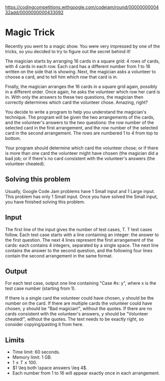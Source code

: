 https://codingcompetitions.withgoogle.com/codejam/round/0000000000432add/0000000000433092

# Magic Trick

Recently you went to a magic show. You were very impressed by one of the
tricks, so you decided to try to figure out the secret behind it!

The magician starts by arranging 16 cards in a square grid: 4 rows of cards,
with 4 cards in each row. Each card has a different number from 1 to 16 written
on the side that is showing. Next, the magician asks a volunteer to choose a
card, and to tell him which row that card is in.

Finally, the magician arranges the 16 cards in a square grid again, possibly in
a different order. Once again, he asks the volunteer which row her card is in.
With only the answers to these two questions, the magician then correctly
determines which card the volunteer chose. Amazing, right?

You decide to write a program to help you understand the magician's technique.
The program will be given the two arrangements of the cards, and the
volunteer's answers to the two questions: the row number of the selected card
in the first arrangement, and the row number of the selected card in the second
arrangement. The rows are numbered 1 to 4 from top to bottom.

Your program should determine which card the volunteer chose; or if there is
more than one card the volunteer might have chosen (the magician did a bad job;
or if there's no card consistent with the volunteer's answers (the volunteer
cheated).

## Solving this problem

Usually, Google Code Jam problems have 1 Small input and 1 Large input. This
problem has only 1 Small input. Once you have solved the Small input, you have
finished solving this problem.

## Input

The first line of the input gives the number of test cases, T. T test cases
follow. Each test case starts with a line containing an integer: the answer to
the first question. The next 4 lines represent the first arrangement of the
cards: each contains 4 integers, separated by a single space. The next line
contains the answer to the second question, and the following four lines
contain the second arrangement in the same format.

## Output

For each test case, output one line containing "Case #x: y", where x is the
test case number (starting from 1).

If there is a single card the volunteer could have chosen, y should be the
number on the card. If there are multiple cards the volunteer could have
chosen, y should be "Bad magician!", without the quotes. If there are no cards
consistent with the volunteer's answers, y should be "Volunteer cheated!",
without the quotes. The text needs to be exactly right, so consider
copying/pasting it from here.

## Limits

- Time limit: 60 seconds.
- Memory limit: 1 GB.
- $1 \leq T \leq 100$.
- $1 \leq both \space answers \leq 4$.
- Each number from 1 to 16 will appear exactly once in each arrangement.
